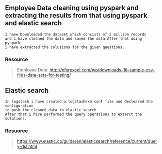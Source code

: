 ## Employee Data cleaning using pyspark and extracting the results from that using pyspark and elastic search

```to 
I have Downloaded the dataset which consists of 5 million records
and i have cleaned the data and saved the data.After that using pyspark
i have extracted the solutions for the given questions.

```

### Resource  
> Employee Data:   http://eforexcel.com/wp/downloads-16-sample-csv-files-data-sets-for-testing/

## Elastic search 

```
In logstash i have created a logstashexm.conf file and decleared the configuration 
to push the cleaned data to elastic search.
After that i have performed the query operations to extarct the solutions.
```
### Resuorce
> https://www.elastic.co/guide/en/elasticsearch/reference/current/query-dsl.html
